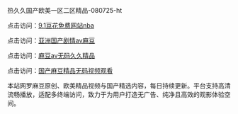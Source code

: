 热久久国产欧美一区二区精品-080725-ht

点击访问：<a href="https://heiliaowzu4ur.pages.dev">9.1豆花免费网站nba</a>

点击访问：<a href="https://heiliaozj3tjd.pages.dev">亚洲国产剧情av麻豆</a>

点击访问：<a href="https://heiliaoe8ajia.pages.dev">麻豆av无码久久精品</a>

点击访问：<a href="https://heiliaoxqkkct.pages.dev">国产麻豆精品无码视频观看</a>

本站网罗麻豆原创、欧美精品视频与国产精选内容，每日持续更新。平台支持高清流畅播放，适配多终端访问，致力于为用户打造无广告、纯净且高效的观影体验空间。

<span style="display:none;">[Canonical link](）</span>
